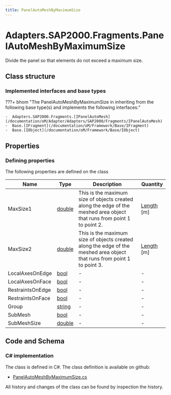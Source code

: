 ```yaml
---
title: PanelAutoMeshByMaximumSize
---
```


# Adapters.SAP2000.Fragments.PanelAutoMeshByMaximumSize

Divide the panel so that elements do not exceed a maximum size.

## Class structure

### Implemented interfaces and base types

???+ bhom "The PanelAutoMeshByMaximumSize in inheriting from the following base type(s) and implements the following interfaces:"

    -  Adapters.SAP2000.Fragments.[IPanelAutoMesh](/documentation/oM/Adapter/Adapters/SAP2000/Fragments/IPanelAutoMesh)
    -  Base.[IFragment](/documentation/oM/Framework/Base/IFragment)
    -  Base.[IObject](/documentation/oM/Framework/Base/IObject)


## Properties



### Defining properties

The following properties are defined on the class

| Name             | Type             | Description      | Quantity         |
|------------------|------------------|------------------|------------------|
| MaxSize1 | [double](https://learn.microsoft.com/en-us/dotnet/api/System.Double?view=netstandard-2.0) | This is the maximum size of objects created along the edge of the meshed area object that runs from point 1 to point 2. | [Length](/documentation/oM/Dimensional/Quantities/Attributes/Length) [m] |
| MaxSize2 | [double](https://learn.microsoft.com/en-us/dotnet/api/System.Double?view=netstandard-2.0) | This is the maximum size of objects created along the edge of the meshed area object that runs from point 1 to point 3. | [Length](/documentation/oM/Dimensional/Quantities/Attributes/Length) [m] |
| LocalAxesOnEdge | [bool](https://learn.microsoft.com/en-us/dotnet/api/System.Boolean?view=netstandard-2.0) | - | - |
| LocalAxesOnFace | [bool](https://learn.microsoft.com/en-us/dotnet/api/System.Boolean?view=netstandard-2.0) | - | - |
| RestraintsOnEdge | [bool](https://learn.microsoft.com/en-us/dotnet/api/System.Boolean?view=netstandard-2.0) | - | - |
| RestraintsOnFace | [bool](https://learn.microsoft.com/en-us/dotnet/api/System.Boolean?view=netstandard-2.0) | - | - |
| Group | [string](https://learn.microsoft.com/en-us/dotnet/api/System.String?view=netstandard-2.0) | - | - |
| SubMesh | [bool](https://learn.microsoft.com/en-us/dotnet/api/System.Boolean?view=netstandard-2.0) | - | - |
| SubMeshSize | [double](https://learn.microsoft.com/en-us/dotnet/api/System.Double?view=netstandard-2.0) | - | - |


## Code and Schema

### C# implementation

The class is defined in C#. The class definition is available on github:

- [PanelAutoMeshByMaximumSize.cs](https://github.com/BHoM/SAP2000_Toolkit/blob/develop/SAP2000_oM/Fragments/PanelAutoMeshByMaximumSize.cs)

All history and changes of the class can be found by inspection the history.
